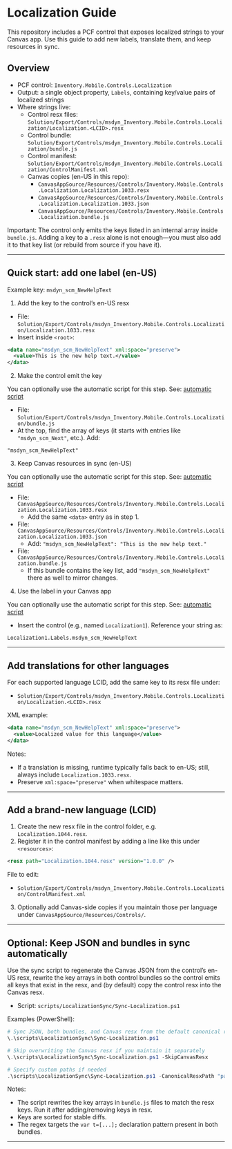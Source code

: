 # Localization Guide

This repository includes a PCF control that exposes localized strings to your Canvas app. Use this guide to add new labels, translate them, and keep resources in sync.

## Overview

- PCF control: `Inventory.Mobile.Controls.Localization`
- Output: a single object property, `Labels`, containing key/value pairs of localized strings
- Where strings live:
  - Control resx files: `Solution/Export/Controls/msdyn_Inventory.Mobile.Controls.Localization/Localization.<LCID>.resx`
  - Control bundle: `Solution/Export/Controls/msdyn_Inventory.Mobile.Controls.Localization/bundle.js`
  - Control manifest: `Solution/Export/Controls/msdyn_Inventory.Mobile.Controls.Localization/ControlManifest.xml`
  - Canvas copies (en-US in this repo):
    - `CanvasAppSource/Resources/Controls/Inventory.Mobile.Controls.Localization.Localization.1033.resx`
    - `CanvasAppSource/Resources/Controls/Inventory.Mobile.Controls.Localization.Localization.1033.json`
    - `CanvasAppSource/Resources/Controls/Inventory.Mobile.Controls.Localization.bundle.js`

Important: The control only emits the keys listed in an internal array inside `bundle.js`. Adding a key to a `.resx` alone is not enough—you must also add it to that key list (or rebuild from source if you have it).

---

## Quick start: add one label (en-US)

Example key: `msdyn_scm_NewHelpText`

1) Add the key to the control’s en-US resx

- File: `Solution/Export/Controls/msdyn_Inventory.Mobile.Controls.Localization/Localization.1033.resx`
- Insert inside `<root>`:

```xml
<data name="msdyn_scm_NewHelpText" xml:space="preserve">
  <value>This is the new help text.</value>
</data>
```

2) Make the control emit the key

You can optionally use the automatic script for this step. See: [automatic script](#optional-keep-json-and-bundles-in-sync-automatically)

- File: `Solution/Export/Controls/msdyn_Inventory.Mobile.Controls.Localization/bundle.js`
- At the top, find the array of keys (it starts with entries like `"msdyn_scm_Next"`, etc.). Add:

```text
"msdyn_scm_NewHelpText"
```

3) Keep Canvas resources in sync (en-US)

You can optionally use the automatic script for this step. See: [automatic script](#optional-keep-json-and-bundles-in-sync-automatically)

- File: `CanvasAppSource/Resources/Controls/Inventory.Mobile.Controls.Localization.Localization.1033.resx`
  - Add the same `<data>` entry as in step 1.
- File: `CanvasAppSource/Resources/Controls/Inventory.Mobile.Controls.Localization.Localization.1033.json`
  - Add: `"msdyn_scm_NewHelpText": "This is the new help text."`
- File: `CanvasAppSource/Resources/Controls/Inventory.Mobile.Controls.Localization.bundle.js`
  - If this bundle contains the key list, add `"msdyn_scm_NewHelpText"` there as well to mirror changes.

4) Use the label in your Canvas app

You can optionally use the automatic script for this step. See: [automatic script](#optional-keep-json-and-bundles-in-sync-automatically)

- Insert the control (e.g., named `Localization1`). Reference your string as:

```powerfx
Localization1.Labels.msdyn_scm_NewHelpText
```

---

## Add translations for other languages

For each supported language LCID, add the same key to its resx file under:

- `Solution/Export/Controls/msdyn_Inventory.Mobile.Controls.Localization/Localization.<LCID>.resx`

XML example:

```xml
<data name="msdyn_scm_NewHelpText" xml:space="preserve">
  <value>Localized value for this language</value>
</data>
```

Notes:
- If a translation is missing, runtime typically falls back to en-US; still, always include `Localization.1033.resx`.
- Preserve `xml:space="preserve"` when whitespace matters.

---

## Add a brand-new language (LCID)

1) Create the new resx file in the control folder, e.g. `Localization.1044.resx`.
2) Register it in the control manifest by adding a line like this under `<resources>`:

```xml
<resx path="Localization.1044.resx" version="1.0.0" />
```

File to edit:

- `Solution/Export/Controls/msdyn_Inventory.Mobile.Controls.Localization/ControlManifest.xml`

3) Optionally add Canvas-side copies if you maintain those per language under `CanvasAppSource/Resources/Controls/`.

---

## Optional: Keep JSON and bundles in sync automatically

Use the sync script to regenerate the Canvas JSON from the control’s en-US resx, rewrite the key arrays in both control bundles so the control emits all keys that exist in the resx, and (by default) copy the control resx into the Canvas resx.

- Script: `scripts/LocalizationSync/Sync-Localization.ps1`

Examples (PowerShell):

```powershell
# Sync JSON, both bundles, and Canvas resx from the default canonical resx
\.\scripts\LocalizationSync\Sync-Localization.ps1

# Skip overwriting the Canvas resx if you maintain it separately
\.\scripts\LocalizationSync\Sync-Localization.ps1 -SkipCanvasResx

# Specify custom paths if needed
.\scripts\LocalizationSync\Sync-Localization.ps1 -CanonicalResxPath "path\to\Localization.1033.resx"
```

Notes:
- The script rewrites the key arrays in `bundle.js` files to match the resx keys. Run it after adding/removing keys in resx.
- Keys are sorted for stable diffs.
- The regex targets the `var t=[...];` declaration pattern present in both bundles.

---
